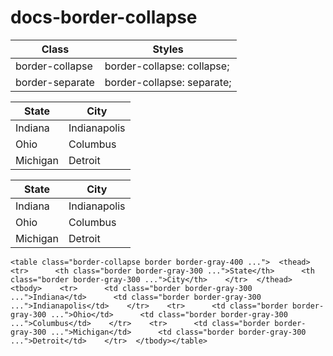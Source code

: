 # docs-border-collapse

> 

| Class           | Styles                     |
| --------------- | -------------------------- |
| border-collapse | border-collapse: collapse; |
| border-separate | border-collapse: separate; |

| State    | City         |
| -------- | ------------ |
| Indiana  | Indianapolis |
| Ohio     | Columbus     |
| Michigan | Detroit      |

| State    | City         |
| -------- | ------------ |
| Indiana  | Indianapolis |
| Ohio     | Columbus     |
| Michigan | Detroit      |

    <table class="border-collapse border border-gray-400 ...">  <thead>    <tr>      <th class="border border-gray-300 ...">State</th>      <th class="border border-gray-300 ...">City</th>    </tr>  </thead>  <tbody>    <tr>      <td class="border border-gray-300 ...">Indiana</td>      <td class="border border-gray-300 ...">Indianapolis</td>    </tr>    <tr>      <td class="border border-gray-300 ...">Ohio</td>      <td class="border border-gray-300 ...">Columbus</td>    </tr>    <tr>      <td class="border border-gray-300 ...">Michigan</td>      <td class="border border-gray-300 ...">Detroit</td>    </tr>  </tbody></table>
